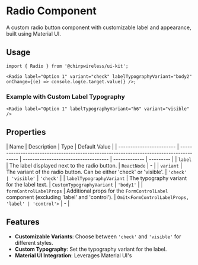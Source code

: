 # Radio Component

A custom radio button component with customizable label and appearance, built using Material UI.

## Usage

```tsx
import { Radio } from '@chirpwireless/ui-kit';

<Radio label="Option 1" variant="check" labelTypographyVariant="body2" onChange={(e) => console.log(e.target.value)} />;
```

### Example with Custom Label Typography

```tsx
<Radio label="Option 1" labelTypographyVariant="h6" variant="visible" />
```

## Properties

| Name                     | Description                                                                              | Type                                 | Default Value |
| ------------------------ | ---------------------------------------------------------------------------------------- | ------------------------------------ | ------------- | --------- |
| `label`                  | The label displayed next to the radio button.                                            | `ReactNode`                          | -             |
| `variant`                | The variant of the radio button. Can be either 'check' or 'visible'.                     | `'check'                             | 'visible'`    | `'check'` |
| `labelTypographyVariant` | The typography variant for the label text.                                               | `CustomTypographyVariant`            | `'body1'`     |
| `formControlLabelProps`  | Additional props for the `FormControlLabel` component (excluding 'label' and 'control'). | `Omit<FormControlLabelProps, 'label' | 'control'>`   | -         |

## Features

- **Customizable Variants**: Choose between `'check'` and `'visible'` for different styles.
- **Custom Typography**: Set the typography variant for the label.
- **Material UI Integration**: Leverages Material UI's
